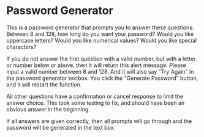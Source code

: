 #  Password Generator

This is a password generator that prompts you to answer these questions:
Between 8 and 128, how long do you want your password?
Would you like uppercase letters?
Would you like numerical values?
Would you like special characters?

If you do not answer the first question with a valid number, but with a letter or number below or above, then it will return this alert message:
Please input a valid number between 8 and 128.
And it will also say "Try Again" in the password generator textbox.
You click the "Generate Password" button, and it will restart the function.

All other questions have a confirmation or cancel response to limit the answer choice. This took some testing to fix, and should have been an obvious answer in the beginning. 

If all answers are given correctly, then all prompts will go through and the password will be generated in the text box.




